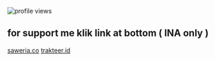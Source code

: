 <!--
**naagaraa/naagaraa** is a ✨ _special_ ✨ repository because its `README.md` (this file) appears on your GitHub profile.

Here are some ideas to get you started:

- 🔭 I’m currently working on ...
- 🌱 I’m currently learning ...
- 👯 I’m looking to collaborate on ...
- 🤔 I’m looking for help with ...
- 💬 Ask me about ...
- 📫 How to reach me: ...
- 😄 Pronouns: ...
- ⚡ Fun fact: ...
-->

<p align="left">
    <img src="https://gpvc.arturio.dev/naagaraa" alt="profile views">
</p>

<!--
[![GitHub Streak](https://github-readme-streak-stats.herokuapp.com?user=naagaraa&theme=highcontrast&hide_border=true)](https://git.io/streak-stats)

-->

<!--
"if make software it's easy, instant and full magic, try build by your self don't look someone for making"
-->

<!--
try writing something :

-  I’m currently used Language PHP and learning PYTHON and Kotlin or Flutter for next FUTURE to mobile apps, 
-  I’m currently learning Framewok Laravel, Codeigniter, Flask 
-  I’m currently Used Frontend tech stack Boostrap, CSS 
-  I’m currently learning english for improve my skill
-->

## for support me klik link at bottom ( INA only )
<p align=left>
    <a href="https://saweria.co/naagaraa">saweria.co</a> 
    <a href="https://trakteer.id/naagaraa/tip">trakteer.id</a> 
</p>


